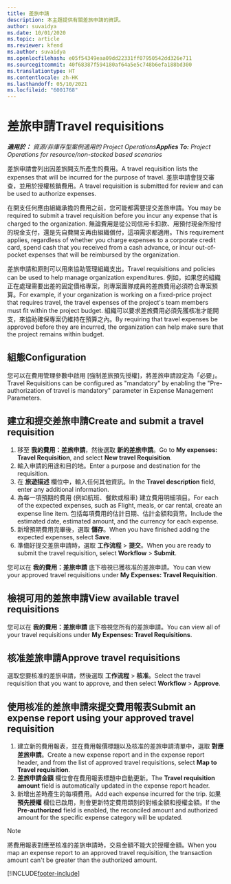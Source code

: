 ```yaml
---
title: 差旅申請
description: 本主題提供有關差旅申請的資訊。
author: suvaidya
ms.date: 10/01/2020
ms.topic: article
ms.reviewer: kfend
ms.author: suvaidya
ms.openlocfilehash: e05f54349eaa09dd22331ff07950542dd326e711
ms.sourcegitcommit: 40f68387f594180af64a5e5c748b6efa188bd300
ms.translationtype: HT
ms.contentlocale: zh-HK
ms.lasthandoff: 05/10/2021
ms.locfileid: "6001768"
---
```

# <a name="travel-requisitions"></a><span data-ttu-id="ec9b6-103">差旅申請</span><span class="sxs-lookup"><span data-stu-id="ec9b6-103">Travel requisitions</span></span>

<span data-ttu-id="ec9b6-104">_**適用於：** 資源/非庫存型案例適用的 Project Operations_</span><span class="sxs-lookup"><span data-stu-id="ec9b6-104">_**Applies To:** Project Operations for resource/non-stocked based scenarios_</span></span>

<span data-ttu-id="ec9b6-105">差旅申請會列出因差旅開支所產生的費用。</span><span class="sxs-lookup"><span data-stu-id="ec9b6-105">A travel requisition lists the expenses that will be incurred for the purpose of travel.</span></span> <span data-ttu-id="ec9b6-106">差旅申請會提交審查，並用於授權核銷費用。</span><span class="sxs-lookup"><span data-stu-id="ec9b6-106">A travel requisition is submitted for review and can be used to authorize expenses.</span></span>

<span data-ttu-id="ec9b6-107">在開支任何應由組織承擔的費用之前，您可能都需要提交差旅申請。</span><span class="sxs-lookup"><span data-stu-id="ec9b6-107">You may be required to submit a travel requisition before you incur any expense that is charged to the organization.</span></span> <span data-ttu-id="ec9b6-108">無論費用是從公司信用卡扣款、用預付現金所撥付的現金支付，還是先自費開支再由組織償付，這項需求都適用。</span><span class="sxs-lookup"><span data-stu-id="ec9b6-108">This requirement applies, regardless of whether you charge expenses to a corporate credit card, spend cash that you received from a cash advance, or incur out-of-pocket expenses that will be reimbursed by the organization.</span></span>

<span data-ttu-id="ec9b6-109">差旅申請和原則可以用來協助管理組織支出。</span><span class="sxs-lookup"><span data-stu-id="ec9b6-109">Travel requisitions and policies can be used to help manage organization expenditures.</span></span> <span data-ttu-id="ec9b6-110">例如，如果您的組織正在處理需要出差的固定價格專案，則專案團隊成員的差旅費用必須符合專案預算。</span><span class="sxs-lookup"><span data-stu-id="ec9b6-110">For example, if your organization is working on a fixed-price project that requires travel, the travel expenses of the project's team members must fit within the project budget.</span></span> <span data-ttu-id="ec9b6-111">組織可以要求差旅費用必須先獲核准才能開支，來協助確保專案仍維持在預算之內。</span><span class="sxs-lookup"><span data-stu-id="ec9b6-111">By requiring that travel expenses be approved before they are incurred, the organization can help make sure that the project remains within budget.</span></span>

## <a name="configuration"></a><span data-ttu-id="ec9b6-112">組態</span><span class="sxs-lookup"><span data-stu-id="ec9b6-112">Configuration</span></span> 

<span data-ttu-id="ec9b6-113">您可以在費用管理參數中啟用 [強制差旅預先授權]，將差旅申請設定為「必要」。</span><span class="sxs-lookup"><span data-stu-id="ec9b6-113">Travel Requisitions can be configured as "mandatory" by enabling the "Pre-authorization of travel is mandatory" parameter in Expense Management Parameters.</span></span> 

## <a name="create-and-submit-a-travel-requisition"></a><span data-ttu-id="ec9b6-114">建立和提交差旅申請</span><span class="sxs-lookup"><span data-stu-id="ec9b6-114">Create and submit a travel requisition</span></span>

1. <span data-ttu-id="ec9b6-115">移至 **我的費用：差旅申請**，然後選取 **新的差旅申請**。</span><span class="sxs-lookup"><span data-stu-id="ec9b6-115">Go to **My expenses: Travel Requisition**, and select **New travel Requisition**.</span></span>
2. <span data-ttu-id="ec9b6-116">輸入申請的用途和目的地。</span><span class="sxs-lookup"><span data-stu-id="ec9b6-116">Enter a purpose and destination for the requisition.</span></span>
3. <span data-ttu-id="ec9b6-117">在 **旅遊描述** 欄位中，輸入任何其他資訊。</span><span class="sxs-lookup"><span data-stu-id="ec9b6-117">In the  **Travel description** field, enter any additional information.</span></span> 
4. <span data-ttu-id="ec9b6-118">為每一項預期的費用 (例如航班、餐飲或租車) 建立費用明細項目。</span><span class="sxs-lookup"><span data-stu-id="ec9b6-118">For each of the expected expenses, such as Flight, meals, or car rental, create an expense line item.</span></span> <span data-ttu-id="ec9b6-119">包括每項費用的估計日期、估計金額和貨幣。</span><span class="sxs-lookup"><span data-stu-id="ec9b6-119">Include the estimated date, estimated amount, and the currency for each expense.</span></span> 
5. <span data-ttu-id="ec9b6-120">新增預期費用完畢後，選取 **儲存**。</span><span class="sxs-lookup"><span data-stu-id="ec9b6-120">When you have finished adding the expected expenses, select **Save**.</span></span>
6. <span data-ttu-id="ec9b6-121">準備好提交差旅申請時，選取 **工作流程** > **提交**。</span><span class="sxs-lookup"><span data-stu-id="ec9b6-121">When you are ready to submit the travel requisition, select **Workflow** > **Submit**.</span></span>

<span data-ttu-id="ec9b6-122">您可以在 **我的費用：差旅申請** 底下檢視已獲核准的差旅申請。</span><span class="sxs-lookup"><span data-stu-id="ec9b6-122">You can view your approved travel requisitions under **My Expenses: Travel Requisition**.</span></span> 

## <a name="view-available-travel-requisitions"></a><span data-ttu-id="ec9b6-123">檢視可用的差旅申請</span><span class="sxs-lookup"><span data-stu-id="ec9b6-123">View available travel requisitions</span></span>

<span data-ttu-id="ec9b6-124">您可以在 **我的費用：差旅申請** 底下檢視您所有的差旅申請。</span><span class="sxs-lookup"><span data-stu-id="ec9b6-124">You can view all of your travel requisitions under **My Expenses: Travel Requisitions**.</span></span>

## <a name="approve-travel-requisitions"></a><span data-ttu-id="ec9b6-125">核准差旅申請</span><span class="sxs-lookup"><span data-stu-id="ec9b6-125">Approve travel requisitions</span></span>

<span data-ttu-id="ec9b6-126">選取您要核准的差旅申請，然後選取 **工作流程** > **核准**。</span><span class="sxs-lookup"><span data-stu-id="ec9b6-126">Select the travel requisition that you want to approve, and then select **Workflow** > **Approve**.</span></span>  

## <a name="submit-an-expense-report-using-your-approved-travel-requisition"></a><span data-ttu-id="ec9b6-127">使用核准的差旅申請來提交費用報表</span><span class="sxs-lookup"><span data-stu-id="ec9b6-127">Submit an expense report using your approved travel requisition</span></span>

1. <span data-ttu-id="ec9b6-128">建立新的費用報表，並在費用報價標題以及核准的差旅申請清單中，選取 **對應差旅申請**。</span><span class="sxs-lookup"><span data-stu-id="ec9b6-128">Create a new expense report and in the expense report header, and from the list of approved travel requisitions, select **Map to Travel requisition**.</span></span>
2. <span data-ttu-id="ec9b6-129">**差旅申請金額** 欄位會在費用報表標題中自動更新。</span><span class="sxs-lookup"><span data-stu-id="ec9b6-129">The **Travel requisition amount** field is automatically updated in the expense report header.</span></span>
3. <span data-ttu-id="ec9b6-130">新增出差時產生的每項費用。</span><span class="sxs-lookup"><span data-stu-id="ec9b6-130">Add each expense incurred for the trip.</span></span> <span data-ttu-id="ec9b6-131">如果 **預先授權** 欄位已啟用，則會更新特定費用類別的對帳金額和授權金額。</span><span class="sxs-lookup"><span data-stu-id="ec9b6-131">If the **Pre-authorized** field is enabled, the reconciled amount and authorized amount for the specific expense category will be updated.</span></span>

> [!NOTE]
> <span data-ttu-id="ec9b6-132">將費用報表對應至核准的差旅申請時，交易金額不能大於授權金額。</span><span class="sxs-lookup"><span data-stu-id="ec9b6-132">When you map an expense report to an approved travel requisition, the transaction amount can't be greater than the authorized amount.</span></span> 


[!INCLUDE[footer-include](../includes/footer-banner.md)]